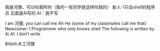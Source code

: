 我是河狸，可以叫我阿何（我的一些同学是这样叫我的）
新人-1只会shell的程序员
后面是Ai写的
AI：我不写

I am 河狸, you can call me Ah He (some of my classmates call me that)
Newcomer-1 Programmer who only knows shell
The following is written by Ai
AI: I don’t write

Bilibili:木工河狸